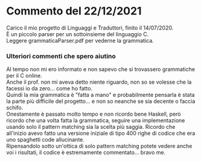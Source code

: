 # Commento del 22/12/2021

Carico il mio progetto di Linguaggi e Traduttori, finito il 14/07/2020.  
È un piccolo parser per un sottoinsieme del linguaggio C.  
Leggere grammaticaParser.pdf per vederne la grammatica.  

### Ulteriori commenti che spero aiutino

Al tempo non mi ero informato e non sapevo che si trovassero grammatiche per il C online.  
Anche il prof. non mi aveva detto niente riguardo, non so se volesse che la facessi io da zero... come ho fatto.  
Quindi la mia grammatica è "fatta a mano" e probabilmente pensarla è stata la parte più difficile del progetto... e non so neanche se sia decente o faccia schifo.  
Onestamente è passato molto tempo e non ricordo bene Haskell, però ricordo che una volta fatta la grammatica, seguire una implementazione usando solo il pattern matching sia la scelta più saggia.
Ricordo che all'inizio avevo fatto una versione iniziale di tipo 400 righe di codice che era uno spaghetti code allucinante.  
Ripensandolo sotto un'ottica di solo pattern matching potete vedere anche voi i risultati, il codice è estremamente commentato... bravo me.
